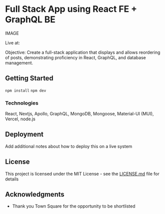 # Full Stack App using React FE + GraphQL BE

IMAGE

Live at: 

Objective: Create a full-stack application that displays and allows reordering of posts,
demonstrating proficiency in React, GraphQL, and database management.

## Getting Started

```npm install```
```npm dev```

### Technologies

React, Nextjs, Apollo, GraphQL, MongoDB, Mongoose, Material-UI (MUI), Vercel, node.js

## Deployment

Add additional notes about how to deploy this on a live system

## License

This project is licensed under the MIT License - see the [LICENSE.md](LICENSE.md) file for details

## Acknowledgments

* Thank you Town Square for the opportunity to be shortlisted
